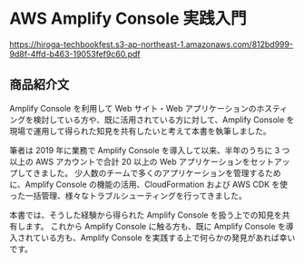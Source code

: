 # AWS Amplify Console 実践入門

https://hiroga-techbookfest.s3-ap-northeast-1.amazonaws.com/812bd999-9d8f-4ffd-b463-19053fef9c60.pdf

## 商品紹介文

Amplify Console を利用して Web サイト・Web アプリケーションのホスティングを検討している方や、既に活用されている方に対して、Amplify Console を現場で運用して得られた知見を共有したいと考えて本書を執筆しました。

筆者は 2019 年に業務で Amplify Console を導入して以来、半年のうちに 3 つ以上の AWS アカウントで合計 20 以上の Web アプリケーションをセットアップしてきました。
少人数のチームで多くのアプリケーションを管理するために、Amplify Console の機能の活用、CloudFormation および AWS CDK を使った一括管理、様々なトラブルシューティングを行ってきました。

本書では、そうした経験から得られた Amplify Console を扱う上での知見を共有します。
これから Amplify Console に触る方も、既に Amplify Console を導入されている方も、Amplify Console を実践する上で何らかの発見があれば幸いです。
